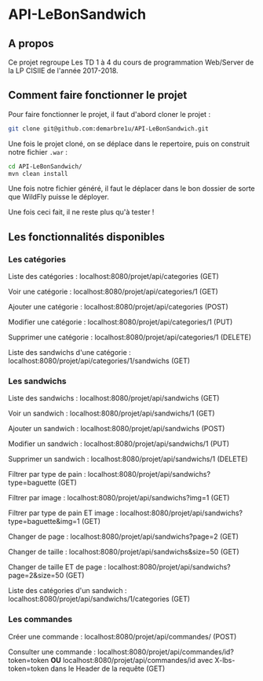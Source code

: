 # API-LeBonSandwich

## A propos

Ce projet regroupe Les TD 1 à 4 du cours de programmation Web/Server de la LP CISIIE de l'année 2017-2018.

## Comment faire fonctionner le projet

Pour faire fonctionner le projet, il faut d'abord cloner le projet :

```bash
git clone git@github.com:demarbre1u/API-LeBonSandwich.git
```

Une fois le projet cloné, on se déplace dans le repertoire, puis on construit notre fichier `.war` :

```bash
cd API-LeBonSandwich/
mvn clean install
```

Une fois notre fichier généré, il faut le déplacer dans le bon dossier de sorte que WildFly puisse le déployer.

Une fois ceci fait, il ne reste plus qu'à tester !

## Les fonctionnalités disponibles

### Les catégories

Liste des catégories : localhost:8080/projet/api/categories (GET)

Voir une catégorie : localhost:8080/projet/api/categories/1 (GET)

Ajouter une catégorie : localhost:8080/projet/api/categories (POST)

Modifier une catégorie : localhost:8080/projet/api/categories/1 (PUT)

Supprimer une catégorie : localhost:8080/projet/api/categories/1 (DELETE)

Liste des sandwichs d'une catégorie : localhost:8080/projet/api/categories/1/sandwichs (GET)

### Les sandwichs

Liste des sandwichs : localhost:8080/projet/api/sandwichs (GET)

Voir un sandwich : localhost:8080/projet/api/sandwichs/1 (GET)

Ajouter un sandwich : localhost:8080/projet/api/sandwichs (POST)

Modifier un sandwich : localhost:8080/projet/api/sandwichs/1 (PUT)

Supprimer un sandwich : localhost:8080/projet/api/sandwichs/1 (DELETE)

Filtrer par type de pain : localhost:8080/projet/api/sandwichs?type=baguette (GET)

Filtrer par image : localhost:8080/projet/api/sandwichs?img=1 (GET)

Filtrer par type de pain ET image : localhost:8080/projet/api/sandwichs?type=baguette&img=1 (GET)

Changer de page : localhost:8080/projet/api/sandwichs?page=2 (GET)

Changer de taille : localhost:8080/projet/api/sandwichs&size=50 (GET)

Changer de taille ET de page : localhost:8080/projet/api/sandwichs?page=2&size=50 (GET)

Liste des catégories d'un sandwich : localhost:8080/projet/api/sandwichs/1/categories (GET)

### Les commandes

Créer une commande : localhost:8080/projet/api/commandes/ (POST)

Consulter une commande : localhost:8080/projet/api/commandes/id?token=token __OU__ localhost:8080/projet/api/commandes/id avec X-lbs-token=token dans le Header de la requête (GET)
